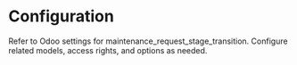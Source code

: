 # Configuration

Refer to Odoo settings for maintenance_request_stage_transition. Configure related models, access rights, and options as needed.
